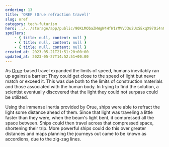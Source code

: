 ```yaml
---
ordering: 13
title: 'OREF (Orue refraction travel)'
slug: oref
category: tech-futurism
hero: ../../storage/app/public/90KLMObaZHWgW4HfW1rMVVJ3u2UxSExqX97Oi4n0.jpg
spoilers:
    - { title: null, content: null }
    - { title: null, content: null }
    - { title: null, content: null }
created_at: 2023-05-21T21:51:20+00:00
updated_at: 2023-05-27T14:52:51+00:00
---
```

As [Orue](/category/tech-futurism/orue)-based travel expanded the limits of speed, humans inevitably ran up against a barrier: They could get close to the speed of light but never match or exceed it. This was due both to the limits of construction materials and those associated with the human body. In trying to find the solution, a scientist eventually discovered that the light they could not surpass could be utilized.

Using the immense inertia provided by Orue, ships were able to refract the light some distance ahead of them. Since that light was traveling a little faster than they were, when the beam's light bent, it compressed all the space between. Ships could then travel across that compressed space, shortening their trip. More powerful ships could do this over greater distances and maps planning the journeys out came to be known as accordions, due to the zig-zag lines.